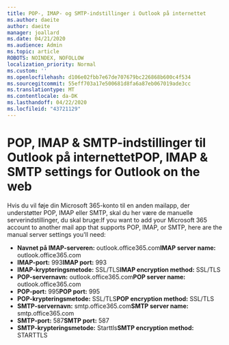 ```yaml
---
title: POP-, IMAP- og SMTP-indstillinger i Outlook på internettet
ms.author: daeite
author: daeite
manager: joallard
ms.date: 04/21/2020
ms.audience: Admin
ms.topic: article
ROBOTS: NOINDEX, NOFOLLOW
localization_priority: Normal
ms.custom: ''
ms.openlocfilehash: d106e02fbb7e67de707679bc226868b600c4f534
ms.sourcegitcommit: 55eff703a17e500681d8fa6a87eb067019ade3cc
ms.translationtype: MT
ms.contentlocale: da-DK
ms.lasthandoff: 04/22/2020
ms.locfileid: "43721129"
---
```

# <a name="pop-imap--smtp-settings-for-outlook-on-the-web"></a><span data-ttu-id="628c7-102">POP, IMAP & SMTP-indstillinger til Outlook på internettet</span><span class="sxs-lookup"><span data-stu-id="628c7-102">POP, IMAP & SMTP settings for Outlook on the web</span></span>

<span data-ttu-id="628c7-103">Hvis du vil føje din Microsoft 365-konto til en anden mailapp, der understøtter POP, IMAP eller SMTP, skal du her være de manuelle serverindstillinger, du skal bruge:</span><span class="sxs-lookup"><span data-stu-id="628c7-103">If you want to add your Microsoft 365 account to another mail app that supports POP, IMAP, or SMTP, here are the manual server settings you'll need:</span></span>
  
- <span data-ttu-id="628c7-104">**Navnet på IMAP-serveren:** outlook.office365.com</span><span class="sxs-lookup"><span data-stu-id="628c7-104">**IMAP server name:** outlook.office365.com</span></span>
- <span data-ttu-id="628c7-105">**IMAP-port:** 993</span><span class="sxs-lookup"><span data-stu-id="628c7-105">**IMAP port:** 993</span></span>
- <span data-ttu-id="628c7-106">**IMAP-krypteringsmetode:** SSL/TLS</span><span class="sxs-lookup"><span data-stu-id="628c7-106">**IMAP encryption method:** SSL/TLS</span></span>
- <span data-ttu-id="628c7-107">**POP-servernavn:** outlook.office365.com</span><span class="sxs-lookup"><span data-stu-id="628c7-107">**POP server name:** outlook.office365.com</span></span>  
- <span data-ttu-id="628c7-108">**POP-port:** 995</span><span class="sxs-lookup"><span data-stu-id="628c7-108">**POP port:** 995</span></span>  
- <span data-ttu-id="628c7-109">**POP-krypteringsmetode:** SSL/TLS</span><span class="sxs-lookup"><span data-stu-id="628c7-109">**POP encryption method:** SSL/TLS</span></span>  
- <span data-ttu-id="628c7-110">**SMTP-servernavn:** smtp.office365.com</span><span class="sxs-lookup"><span data-stu-id="628c7-110">**SMTP server name:** smtp.office365.com</span></span>
- <span data-ttu-id="628c7-111">**SMTP-port:** 587</span><span class="sxs-lookup"><span data-stu-id="628c7-111">**SMTP port:** 587</span></span>
- <span data-ttu-id="628c7-112">**SMTP-krypteringsmetode:** Starttls</span><span class="sxs-lookup"><span data-stu-id="628c7-112">**SMTP encryption method:** STARTTLS</span></span>